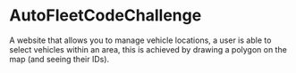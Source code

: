 # AutoFleetCodeChallenge
A website that allows you to   manage vehicle locations, a user is able to select vehicles within an area, this is achieved by drawing a polygon on the map (and seeing their IDs).
